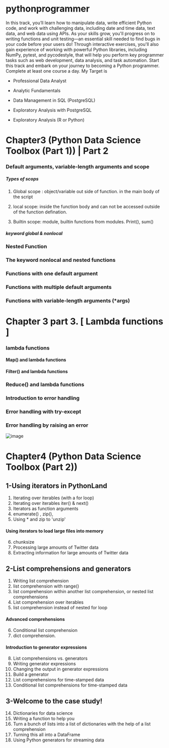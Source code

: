 # pythonprogrammer

In this track, you’ll learn how to manipulate data, write efficient Python code, and work with challenging data, including date and time data, text data, and web data using APIs. As your skills grow, you'll progress on to writing functions and unit testing—an essential skill needed to find bugs in your code before your users do! Through interactive exercises, you'll also gain experience of working with powerful Python libraries, including NumPy, pytest, and pycodestyle, that will help you perform key programmer tasks such as web development, data analysis, and task automation. Start this track and embark on your journey to becoming a Python programmer. Complete at least one course a day. My Target is


- Professional Data Analyst 

- Analytic Fundamentals 

- Data Management in SQL (PostgreSQL) 

- Exploratory Analysis with PostgreSQL 

- Exploratory Analysis (R or Python) 


# Chapter3 (Python Data Science Toolbox (Part 1)) | Part 2

### Default arguments, variable-length arguments and scope

##### Types of scops

1. Global scope : object/variable out side of function. in the main body of the script

2. local scope: inside the function body and can not be accessed outside of the function defination.

3. Builtin scope: module, builtin functions from modules. Print(), sum()

##### keyword global & nonlocal

### Nested Function

### The keyword nonlocal and nested functions

### Functions with one default argument

### Functions with multiple default arguments

### Functions with variable-length arguments (*args)

# Chapter 3 part 3.  [ Lambda functions ]

### lambda functions

#### Map() and lambda functions

#### Filter() and lambda functions

### Reduce() and lambda functions

### Introduction to error handling

### Error handling with try-except

### Error handling by raising an error
![image](https://user-images.githubusercontent.com/57810189/180229402-b0c89cda-06ca-49fe-947a-2dd35a50b70d.png)

# Chapter4 (Python Data Science Toolbox (Part 2)) 
## 1-Using iterators in PythonLand

1. Iterating over iterables (with a for loop)
2. Iterating over iterables iter() & next()
3. Iterators as function arguments
4. enumerate() , zip(), 
5. Using * and zip to 'unzip'

#### Using iterators to load large files into memory
6. chunksize 
7. Processing large amounts of Twitter data
8. Extracting information for large amounts of Twitter data


## 2-List comprehensions and generators
1. Writing list comprehension
2. list comprehension with range()
3. list comprehension within another list comprehension, or nested list comprehensions
4. List comprehension over iterables
5. list comprehension instead of nested for loop

#### Advanced comprehensions

6. Conditional list comprehension
7. dict comprehension.


#### Introduction to generator expressions

8. List comprehensions vs. generators
9. Writing generator expressions
10. Changing the output in generator expressions
11. Build a generator
12. List comprehensions for time-stamped data
13. Conditional list comprehensions for time-stamped data

## 3-Welcome to the case study!

14. Dictionaries for data science
15. Writing a function to help you
16. Turn a bunch of lists into a list of dictionaries with the help of a list comprehension
17. Turning this all into a DataFrame
18. Using Python generators for streaming data



